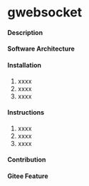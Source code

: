 # gwebsocket

#### Description

#### Software Architecture

#### Installation

1.  xxxx
2.  xxxx
3.  xxxx

#### Instructions

1.  xxxx
2.  xxxx
3.  xxxx

#### Contribution

#### Gitee Feature
